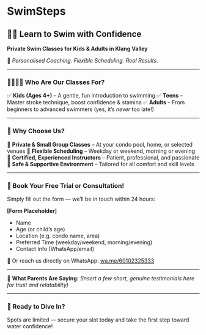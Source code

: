 # SwimSteps


## 🏊‍♀️ Learn to Swim with Confidence

**Private Swim Classes for Kids & Adults in Klang Valley**

🌟 *Personalised Coaching. Flexible Scheduling. Real Results.*

---

### 👨‍👩‍👧‍👦 Who Are Our Classes For?

✅ **Kids (Ages 4+)** – A gentle, fun introduction to swimming
✅ **Teens** – Master stroke technique, boost confidence & stamina
✅ **Adults** – From beginners to advanced swimmers (yes, it’s *never* too late!)

---

### 🐬 Why Choose Us?

🏡 **Private & Small Group Classes** – At your condo pool, home, or selected venues
📅 **Flexible Scheduling** – Weekday or weekend, morning or evening
💪 **Certified, Experienced Instructors** – Patient, professional, and passionate
🌈 **Safe & Supportive Environment** – Tailored for all comfort and skill levels

---

### 📝 Book Your Free Trial or Consultation!

Simply fill out the form — we’ll be in touch within 24 hours:

**\[Form Placeholder]**

* Name
* Age (or child’s age)
* Location (e.g. condo name, area)
* Preferred Time (weekday/weekend, morning/evening)
* Contact Info (WhatsApp/email)

📲 Or reach us directly on WhatsApp: [wa.me/60102325333](https://wa.me/60102325333)

---

💬 **What Parents Are Saying:**
*(Insert a few short, genuine testimonials here for trust and relatability)*

---

### 🌊 Ready to Dive In?

Spots are limited — secure your slot today and take the first step toward water confidence!

